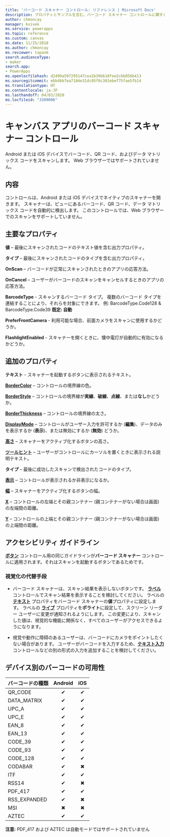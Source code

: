```yaml
---
title: 'バーコード スキャナー コントロール: リファレンス | Microsoft Docs'
description: プロパティとサンプルを含む、バーコード スキャナー コントロールに関する情報
author: chmoncay
manager: kvivek
ms.service: powerapps
ms.topic: reference
ms.custom: canvas
ms.date: 11/25/2018
ms.author: chmoncay
ms.reviewer: tapanm
search.audienceType:
- maker
search.app:
- PowerApps
ms.openlocfilehash: d2499a597295147cea1b39bb18fee2cbb056b413
ms.sourcegitcommit: ebb4bb7ea7184e31dc95f0c301ebef75fae5fb14
ms.translationtype: HT
ms.contentlocale: ja-JP
ms.lasthandoff: 04/03/2020
ms.locfileid: "3309006"
---
```

# <a name="barcode-scanner-control-for-canvas-apps"></a>キャンバス アプリのバーコード スキャナー コントロール

Android または iOS デバイスでバーコード、QR コード、およびデータ マトリックス コードをスキャンします。 Web ブラウザーではサポートされていません。

## <a name="description"></a>内容

コントロールは、Android または iOS デバイスでネイティブのスキャナーを開きます。 スキャナーは、ビューにあるバーコード、QR コード、データ マトリックス コードを自動的に検出します。 このコントロールでは、Web ブラウザーでのスキャンをサポートしていません。

## <a name="key-properties"></a>主要なプロパティ

**値** – 最後にスキャンされたコードのテキスト値を含む出力プロパティ。

**タイプ** – 最後にスキャンされたコードのタイプを含む出力プロパティ。

**OnScan** – バーコードが正常にスキャンされたときのアプリの応答方法。

**OnCancel** – ユーザーがバーコードのスキャンをキャンセルするときのアプリの応答方法。

**BarcodeType** - スキャンするバーコード タイプ。 複数のバーコード タイプを連結することにより、それらを対象にできます。 例: BarcodeType.Code128 & BarcodeType.Code39  **既定: 自動**

**PreferFrontCamera** - 利用可能な場合、前面カメラをスキャンに使用するかどうか。

**FlashlightEnabled** - スキャナーを開くときに、懐中電灯が自動的に有効になるかどうか。

## <a name="additional-properties"></a>追加のプロパティ

**テキスト** - スキャナーを起動するボタンに表示されるテキスト。

**[BorderColor](properties-color-border.md)** – コントロールの境界線の色。

**[BorderStyle](properties-color-border.md)** – コントロールの境界線が**実線**、**破線**、**点線**、または**なし**かどうか。

**[BorderThickness](properties-color-border.md)** – コントロールの境界線の太さ。

**[DisplayMode](properties-core.md)** – コントロールがユーザー入力を許可するか (**編集**)、データのみを表示するか (**表示**)、または無効にするか (**無効**) どうか。

**[高さ](properties-size-location.md)** – スキャナーをアクティブ化するボタンの高さ。

**[ツールヒント](properties-core.md)** – ユーザーがコントロールにカーソルを置くときに表示される説明テキスト。

**タイプ** – 最後に成功したスキャンで検出されたコードのタイプ。

**[表示](properties-core.md)** – コントロールが表示されるか非表示になるか。

**[幅](properties-size-location.md)** – スキャナーをアクティブ化するボタンの幅。

**[X](properties-size-location.md)** – コントロールの左端とその親コンテナー (親コンテナーがない場合は画面) の左端間の距離。

**[Y](properties-size-location.md)** – コントロールの上端とその親コンテナー (親コンテナーがない場合は画面) の上端間の距離。

## <a name="accessibility-guidelines"></a>アクセシビリティ ガイドライン
**[ボタン](control-button.md)** コントロール用の同じガイドラインが**バーコード スキャナー** コントロールに適用されます。それはスキャンを起動するボタンであるためです。

### <a name="visual-alternatives"></a>視覚化の代替手段
* バーコード スキャナーは、スキャン結果を表示しないボタンです。 **[ラベル](control-text-box.md)** コントロールでスキャン結果を表示することを検討してください。 ラベルの **[テキスト](properties-core.md)** プロパティをバーコード スキャナーの**値**プロパティに設定します。 ラベルの **[ライブ](properties-accessibility.md)** プロパティを**ポライト**に設定して、スクリーン リーダー ユーザーに変更が通知されるようにします。 この変更により、スキャンした値は、視覚的な機能に関係なく、すべてのユーザーがアクセスできるようになります。

* 視覚や動作に障碍のあるユーザーは、バーコードにカメラをポイントしたくない場合があります。 ユーザーがバーコードを入力するため、**[テキスト入力](control-text-input.md)** コントロールなどの別の形式の入力を追加することを検討してください。

## <a name="barcode-availability-by-device"></a>デバイス別のバーコードの可用性

| バーコードの種類 | Android | iOS |
|--------------|:-------:|:---:|
|QR_CODE|✔|✔|
|DATA_MATRIX|✔|✔|
|UPC_A|✔|✔|
|UPC_E|✔|✔|
|EAN_8|✔|✔|
|EAN_13|✔|✔|
|CODE_39|✔|✔|
|CODE_93|✔|✔|
|CODE_128|✔|✔|
|CODABAR|✔|✖|
|ITF|✔|✔|
|RSS14|✔|✖|
|PDF_417|✔|✔|
|RSS_EXPANDED|✔|✖|
|MSI|✖|✖|
|AZTEC|✔|✔|

**注意:** PDF_417 および AZTEC は自動モードではサポートされていません
